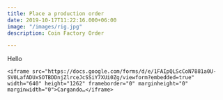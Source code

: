 ```yaml
---
title: Place a production order
date: 2019-10-17T11:22:16.000+06:00
image: "/images/rig.jpg"
description: Coin Factory Order

---
```

Hello

    <iframe src="https://docs.google.com/forms/d/e/1FAIpQLScCoN7881a0U-SV0LafADUxSOTBDDnjZlrceJcSSiY7XUi0Zg/viewform?embedded=true" width="640" height="1262" frameborder="0" marginheight="0" marginwidth="0">Cargando…</iframe>